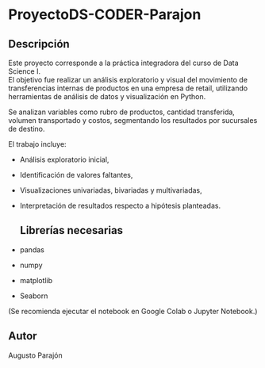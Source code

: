 # ProyectoDS-CODER-Parajon

## Descripción

Este proyecto corresponde a la práctica integradora del curso de Data Science I.  
El objetivo fue realizar un análisis exploratorio y visual del movimiento de transferencias internas de productos en una empresa de retail, utilizando herramientas de análisis de datos y visualización en Python.

Se analizan variables como rubro de productos, cantidad transferida, volumen transportado y costos, segmentando los resultados por sucursales de destino.

El trabajo incluye:
- Análisis exploratorio inicial,
- Identificación de valores faltantes,
- Visualizaciones univariadas, bivariadas y multivariadas,
- Interpretación de resultados respecto a hipótesis planteadas.

  ## Librerías necesarias

- pandas
- numpy
- matplotlib
- Seaborn

(Se recomienda ejecutar el notebook en Google Colab o Jupyter Notebook.)

## Autor

Augusto Parajón
